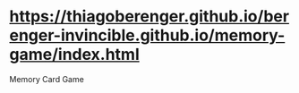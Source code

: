 # https://thiagoberenger.github.io/berenger-invincible.github.io/memory-game/index.html
Memory Card Game

